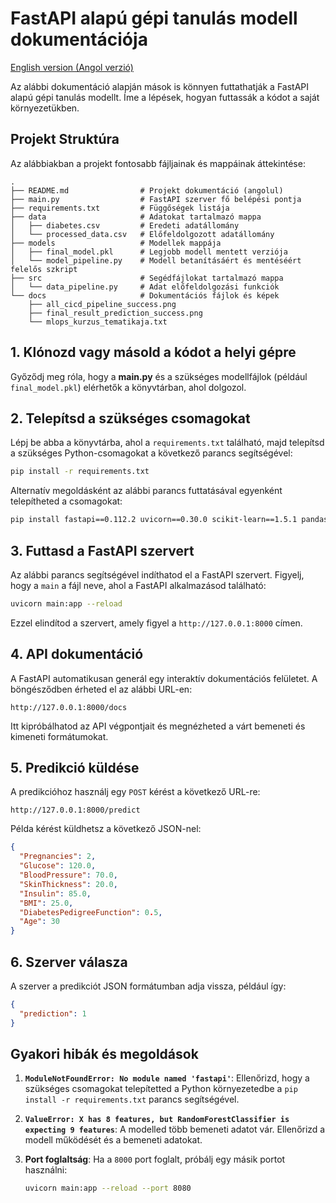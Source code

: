 # FastAPI alapú gépi tanulás modell dokumentációja

[English version (Angol verzió)](README_en.md)

Az alábbi dokumentáció alapján mások is könnyen futtathatják a FastAPI alapú gépi tanulás modellt. Íme a lépések, hogyan futtassák a kódot a saját környezetükben.

## Projekt Struktúra

Az alábbiakban a projekt fontosabb fájljainak és mappáinak áttekintése:

```plaintext
.
├── README.md                # Projekt dokumentáció (angolul)
├── main.py                  # FastAPI szerver fő belépési pontja
├── requirements.txt         # Függőségek listája
├── data                     # Adatokat tartalmazó mappa
│   ├── diabetes.csv         # Eredeti adatállomány
│   └── processed_data.csv   # Előfeldolgozott adatállomány
├── models                   # Modellek mappája
│   ├── final_model.pkl      # Legjobb modell mentett verziója
│   └── model_pipeline.py    # Modell betanításáért és mentéséért felelős szkript
├── src                      # Segédfájlokat tartalmazó mappa
│   └── data_pipeline.py     # Adat előfeldolgozási funkciók
└── docs                     # Dokumentációs fájlok és képek
    ├── all_cicd_pipeline_success.png
    ├── final_result_prediction_success.png
    └── mlops_kurzus_tematikaja.txt
```

## 1. Klónozd vagy másold a kódot a helyi gépre

Győződj meg róla, hogy a **main.py** és a szükséges modellfájlok (például `final_model.pkl`) elérhetők a könyvtárban, ahol dolgozol.

## 2. Telepítsd a szükséges csomagokat

Lépj be abba a könyvtárba, ahol a `requirements.txt` található, majd telepítsd a szükséges Python-csomagokat a következő parancs segítségével:

```bash
pip install -r requirements.txt
```

Alternatív megoldásként az alábbi parancs futtatásával egyenként telepítheted a csomagokat:

```bash
pip install fastapi==0.112.2 uvicorn==0.30.0 scikit-learn==1.5.1 pandas==2.2.2 numpy==1.25.0 xgboost==2.1.1
```

## 3. Futtasd a FastAPI szervert

Az alábbi parancs segítségével indíthatod el a FastAPI szervert. Figyelj, hogy a `main` a fájl neve, ahol a FastAPI alkalmazásod található:

```bash
uvicorn main:app --reload
```

Ezzel elindítod a szervert, amely figyel a `http://127.0.0.1:8000` címen.

## 4. API dokumentáció

A FastAPI automatikusan generál egy interaktív dokumentációs felületet. A böngésződben érheted el az alábbi URL-en:

```plaintext
http://127.0.0.1:8000/docs
```

Itt kipróbálhatod az API végpontjait és megnézheted a várt bemeneti és kimeneti formátumokat.

## 5. Predikció küldése

A predikcióhoz használj egy `POST` kérést a következő URL-re:

```plaintext
http://127.0.0.1:8000/predict
```

Példa kérést küldhetsz a következő JSON-nel:

```json
{
  "Pregnancies": 2,
  "Glucose": 120.0,
  "BloodPressure": 70.0,
  "SkinThickness": 20.0,
  "Insulin": 85.0,
  "BMI": 25.0,
  "DiabetesPedigreeFunction": 0.5,
  "Age": 30
}
```

## 6. Szerver válasza

A szerver a predikciót JSON formátumban adja vissza, például így:

```json
{
  "prediction": 1
}
```

## Gyakori hibák és megoldások

1. **`ModuleNotFoundError: No module named 'fastapi'`**: Ellenőrizd, hogy a szükséges csomagokat telepítetted a Python környezetedbe a `pip install -r requirements.txt` parancs segítségével.

2. **`ValueError: X has 8 features, but RandomForestClassifier is expecting 9 features`**: A modelled több bemeneti adatot vár. Ellenőrizd a modell működését és a bemeneti adatokat.

3. **Port foglaltság**: Ha a `8000` port foglalt, próbálj egy másik portot használni:

   ```bash
   uvicorn main:app --reload --port 8080
   ```